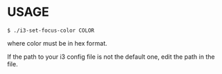 # USAGE
`$ ./i3-set-focus-color COLOR`

where color must be in hex format.

If the path to your i3 config file is not the default one, edit the path in the file.
